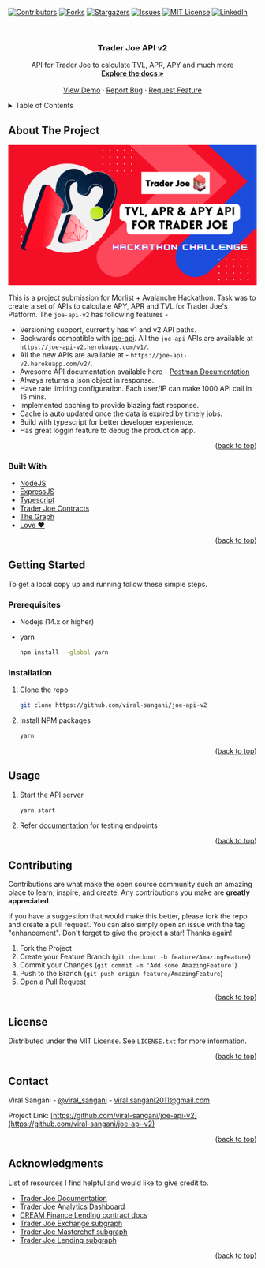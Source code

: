 <div id="top"></div>

[![Contributors][contributors-shield]][contributors-url]
[![Forks][forks-shield]][forks-url]
[![Stargazers][stars-shield]][stars-url]
[![Issues][issues-shield]][issues-url]
[![MIT License][license-shield]][license-url]
[![LinkedIn][linkedin-shield]][linkedin-url]

<!-- PROJECT LOGO -->
<br />
<div align="center">

  <h3 align="center">Trader Joe API v2</h3>

  <p align="center">
    API for Trader Joe to calculate TVL, APR, APY and much more
    <br />
    <a href="https://documenter.getpostman.com/view/13371978/UVeDs7Pt"><strong>Explore the docs »</strong></a>
    <br />
    <br />
    <a href="https://joe-api-v2.herokuapp.com/">View Demo</a>
    ·
    <a href="https://github.com/viral-sangani/joe-api-v2/issues">Report Bug</a>
    ·
    <a href="https://github.com/viral-sangani/joe-api-v2/issues">Request Feature</a>
  </p>
</div>

<!-- TABLE OF CONTENTS -->
<details>
  <summary>Table of Contents</summary>
  <ol>
    <li>
      <a href="#about-the-project">About The Project</a>
      <ul>
        <li><a href="#built-with">Built With</a></li>
      </ul>
    </li>
    <li>
      <a href="#getting-started">Getting Started</a>
      <ul>
        <li><a href="#prerequisites">Prerequisites</a></li>
        <li><a href="#installation">Installation</a></li>
      </ul>
    </li>
    <li><a href="#usage">Usage</a></li>
    <li><a href="#contributing">Contributing</a></li>
    <li><a href="#license">License</a></li>
    <li><a href="#contact">Contact</a></li>
    <li><a href="#acknowledgments">Acknowledgments</a></li>
  </ol>
</details>

<!-- ABOUT THE PROJECT -->
## About The Project

[![Poster Image][product-screenshot]](https://joe-api-v2.herokuapp.com/)

This is a project submission for Morlist + Avalanche Hackathon. Task was to create a set of APIs to calculate APY, APR and TVL for Trader Joe's Platform. The `joe-api-v2` has following features -

- Versioning support, currently has v1 and v2 API paths.
- Backwards compatible with [joe-api](https://github.com/traderjoe-xyz/joe-api). All the `joe-api` APIs are available at `https://joe-api-v2.herokuapp.com/v1/`.
- All the new APIs are available at - `https://joe-api-v2.herokuapp.com/v2/`.
- Awesome API documentation available here - [Postman Documentation](https://documenter.getpostman.com/view/13371978/UVeDs7Pt)
- Always returns a json object in response.
- Have rate limiting configuration. Each user/IP can make 1000 API call in 15 mins.
- Implemented caching to provide blazing fast response.
- Cache is auto updated once the data is expired by timely jobs.
- Build with typescript for better developer experience.
- Has great loggin feature to debug the production app.

<p align="right">(<a href="#top">back to top</a>)</p>

### Built With

- [NodeJS](https://nodejs.org/en/)
- [ExpressJS](https://expressjs.com/)
- [Typescript](https://www.typescriptlang.org/)
- [Trader Joe Contracts](https://traderjoexyz.com/)
- [The Graph](https://thegraph.com/)
- [Love ❤️](https://c.tenor.com/U45Q8YaJzBUAAAAC/moti-hearts.gif)

<p align="right">(<a href="#top">back to top</a>)</p>

<!-- GETTING STARTED -->
## Getting Started

To get a local copy up and running follow these simple steps.

### Prerequisites

- Nodejs (14.x or higher)
- yarn

  ```sh
  npm install --global yarn
  ```

### Installation

1. Clone the repo

   ```sh
   git clone https://github.com/viral-sangani/joe-api-v2
   ```

2. Install NPM packages

   ```sh
   yarn
   ```

<p align="right">(<a href="#top">back to top</a>)</p>

<!-- USAGE EXAMPLES -->
## Usage

1. Start the API server

   ```sh
   yarn start
   ```

2. Refer [documentation](https://documenter.getpostman.com/view/13371978/UVeDs7Pt) for testing endpoints

<p align="right">(<a href="#top">back to top</a>)</p>

<!-- CONTRIBUTING -->
## Contributing

Contributions are what make the open source community such an amazing place to learn, inspire, and create. Any contributions you make are **greatly appreciated**.

If you have a suggestion that would make this better, please fork the repo and create a pull request. You can also simply open an issue with the tag "enhancement".
Don't forget to give the project a star! Thanks again!

1. Fork the Project
2. Create your Feature Branch (`git checkout -b feature/AmazingFeature`)
3. Commit your Changes (`git commit -m 'Add some AmazingFeature'`)
4. Push to the Branch (`git push origin feature/AmazingFeature`)
5. Open a Pull Request

<p align="right">(<a href="#top">back to top</a>)</p>

<!-- LICENSE -->
## License

Distributed under the MIT License. See `LICENSE.txt` for more information.

<p align="right">(<a href="#top">back to top</a>)</p>

<!-- CONTACT -->
## Contact

Viral Sangani - [@viral_sangani](https://twitter.com/viral_sangani_) - viral.sangani2011@gmail.com

Project Link: [https://github.com/viral-sangani/joe-api-v2](https://github.com/viral-sangani/joe-api-v2)

<p align="right">(<a href="#top">back to top</a>)</p>

<!-- ACKNOWLEDGMENTS -->
## Acknowledgments

List of resources I find helpful and would like to give credit to.

- [Trader Joe Documentation](https://traderjoexyz.com/)
- [Trader Joe Analytics Dashboard](https://analytics.traderjoexyz.com/)
- [CREAM Finance Lending contract docs](https://docs.cream.finance/developer/crtokens)
- [Trader Joe Exchange subgraph](https://thegraph.com/hosted-service/subgraph/traderjoe-xyz/exchange)
- [Trader Joe Masterchef subgraph](https://thegraph.com/hosted-service/subgraph/traderjoe-xyz/masterchefv2)
- [Trader Joe Lending subgraph](https://thegraph.com/hosted-service/subgraph/traderjoe-xyz/lending)

<p align="right">(<a href="#top">back to top</a>)</p>

<!-- MARKDOWN LINKS & IMAGES -->
<!-- https://www.markdownguide.org/basic-syntax/#reference-style-links -->
[contributors-shield]: https://img.shields.io/github/contributors/viral-sangani/joe-api-v2.svg?style=for-the-badge
[contributors-url]: https://github.com/viral-sangani/joe-api-v2/graphs/contributors
[forks-shield]: https://img.shields.io/github/forks/viral-sangani/joe-api-v2.svg?style=for-the-badge
[forks-url]: https://github.com/viral-sangani/joe-api-v2/network/members
[stars-shield]: https://img.shields.io/github/stars/viral-sangani/joe-api-v2.svg?style=for-the-badge
[stars-url]: https://github.com/viral-sangani/joe-api-v2/stargazers
[issues-shield]: https://img.shields.io/github/issues/viral-sangani/joe-api-v2.svg?style=for-the-badge
[issues-url]: https://github.com/viral-sangani/joe-api-v2/issues
[license-shield]: https://img.shields.io/github/license/viral-sangani/joe-api-v2.svg?style=for-the-badge
[license-url]: https://github.com/viral-sangani/joe-api-v2/blob/main/LICENSE.txt
[linkedin-shield]: https://img.shields.io/badge/-LinkedIn-black.svg?style=for-the-badge&logo=linkedin&colorB=555
[linkedin-url]: https://www.linkedin.com/in/viral-sangani/
[product-screenshot]: images/product-image.png
